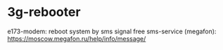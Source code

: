 # 3g-rebooter
e173-modem: reboot system by sms signal
free sms-service (megafon): https://moscow.megafon.ru/help/info/message/
